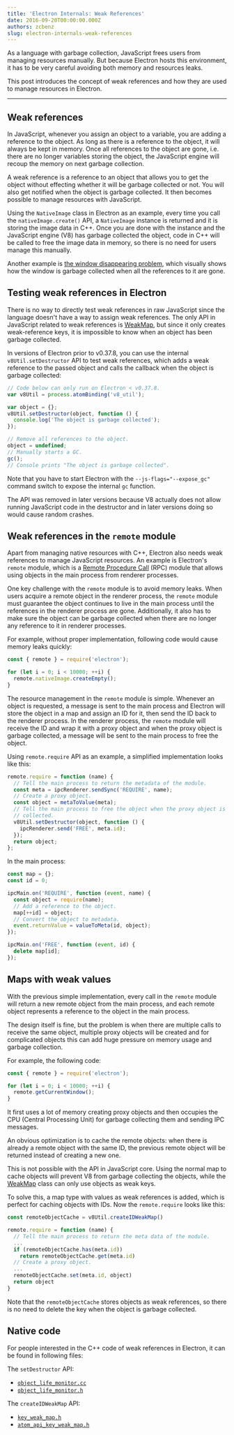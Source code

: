 ```yaml
---
title: 'Electron Internals: Weak References'
date: 2016-09-20T00:00:00.000Z
authors: zcbenz
slug: electron-internals-weak-references
---
```


As a language with garbage collection, JavaScript frees users from managing
resources manually. But because Electron hosts this environment, it has to be
very careful avoiding both memory and resources leaks.

This post introduces the concept of weak references and how they are used to
manage resources in Electron.

---

## Weak references

In JavaScript, whenever you assign an object to a variable, you are adding a
reference to the object. As long as there is a reference to the object, it will
always be kept in memory. Once all references to the object are gone, i.e. there
are no longer variables storing the object, the JavaScript engine will recoup
the memory on next garbage collection.

A weak reference is a reference to an object that allows you to get the object
without effecting whether it will be garbage collected or not. You will also get
notified when the object is garbage collected. It then becomes possible to
manage resources with JavaScript.

Using the `NativeImage` class in Electron as an example, every time you call the
`nativeImage.create()` API, a `NativeImage` instance is returned and it is
storing the image data in C++. Once you are done with the instance and the
JavaScript engine (V8) has garbage collected the object, code in C++ will be
called to free the image data in memory, so there is no need for users manage
this manually.

Another example is [the window disappearing problem][window-disappearing], which
visually shows how the window is garbage collected when all the references to it
are gone.

## Testing weak references in Electron

There is no way to directly test weak references in raw JavaScript since the
language doesn't have a way to assign weak references. The only API in
JavaScript related to weak references is [WeakMap][weakmap], but since it only
creates weak-reference keys, it is impossible to know when an object has been
garbage collected.

In versions of Electron prior to v0.37.8, you can use the internal
`v8Util.setDestructor` API to test weak references, which adds a weak reference
to the passed object and calls the callback when the object is garbage collected:

```javascript
// Code below can only run on Electron < v0.37.8.
var v8Util = process.atomBinding('v8_util');

var object = {};
v8Util.setDestructor(object, function () {
  console.log('The object is garbage collected');
});

// Remove all references to the object.
object = undefined;
// Manually starts a GC.
gc();
// Console prints "The object is garbage collected".
```

Note that you have to start Electron with the `--js-flags="--expose_gc"` command
switch to expose the internal `gc` function.

The API was removed in later versions because V8 actually does not allow running
JavaScript code in the destructor and in later versions doing so would cause
random crashes.

## Weak references in the `remote` module

Apart from managing native resources with C++, Electron also needs weak
references to manage JavaScript resources. An example is Electron's `remote`
module, which is a [Remote Procedure Call][remote-procedure-call] (RPC) module
that allows using objects in the main process from renderer processes.

One key challenge with the `remote` module is to avoid memory leaks. When users
acquire a remote object in the renderer process, the `remote` module must
guarantee the object continues to live in the main process until the references
in the renderer process are gone. Additionally, it also has to make sure the
object can be garbage collected when there are no longer any reference to it in
renderer processes.

For example, without proper implementation, following code would cause memory
leaks quickly:

```javascript
const { remote } = require('electron');

for (let i = 0; i < 10000; ++i) {
  remote.nativeImage.createEmpty();
}
```

The resource management in the `remote` module is simple. Whenever an object is
requested, a message is sent to the main process and Electron will store
the object in a map and assign an ID for it, then send the ID back to the
renderer process. In the renderer process, the `remote` module will receive
the ID and wrap it with a proxy object and when the proxy object is garbage
collected, a message will be sent to the main process to free the object.

Using `remote.require` API as an example, a simplified implementation looks
like this:

```javascript
remote.require = function (name) {
  // Tell the main process to return the metadata of the module.
  const meta = ipcRenderer.sendSync('REQUIRE', name);
  // Create a proxy object.
  const object = metaToValue(meta);
  // Tell the main process to free the object when the proxy object is garbage
  // collected.
  v8Util.setDestructor(object, function () {
    ipcRenderer.send('FREE', meta.id);
  });
  return object;
};
```

In the main process:

```javascript
const map = {};
const id = 0;

ipcMain.on('REQUIRE', function (event, name) {
  const object = require(name);
  // Add a reference to the object.
  map[++id] = object;
  // Convert the object to metadata.
  event.returnValue = valueToMeta(id, object);
});

ipcMain.on('FREE', function (event, id) {
  delete map[id];
});
```

## Maps with weak values

With the previous simple implementation, every call in the `remote` module will
return a new remote object from the main process, and each remote object
represents a reference to the object in the main process.

The design itself is fine, but the problem is when there are multiple calls to
receive the same object, multiple proxy objects will be created and for
complicated objects this can add huge pressure on memory usage and garbage
collection.

For example, the following code:

```javascript
const { remote } = require('electron');

for (let i = 0; i < 10000; ++i) {
  remote.getCurrentWindow();
}
```

It first uses a lot of memory creating proxy objects and then occupies
the CPU (Central Processing Unit) for garbage collecting them and sending IPC
messages.

An obvious optimization is to cache the remote objects: when there is already
a remote object with the same ID, the previous remote object will be returned
instead of creating a new one.

This is not possible with the API in JavaScript core. Using the normal map
to cache objects will prevent V8 from garbage collecting the objects, while the
[WeakMap][weakmap] class can only use objects as weak keys.

To solve this, a map type with values as weak references is added, which is
perfect for caching objects with IDs. Now the `remote.require` looks like
this:

```javascript
const remoteObjectCache = v8Util.createIDWeakMap()

remote.require = function (name) {
  // Tell the main process to return the meta data of the module.
  ...
  if (remoteObjectCache.has(meta.id))
    return remoteObjectCache.get(meta.id)
  // Create a proxy object.
  ...
  remoteObjectCache.set(meta.id, object)
  return object
}
```

Note that the `remoteObjectCache` stores objects as weak references, so there
is no need to delete the key when the object is garbage collected.

## Native code

For people interested in the C++ code of weak references in Electron, it can be
found in following files:

The `setDestructor` API:

- [`object_life_monitor.cc`](https://github.com/electron/electron/blob/v1.3.4/atom/common/api/object_life_monitor.cc)
- [`object_life_monitor.h`](https://github.com/electron/electron/blob/v1.3.4/atom/common/api/object_life_monitor.h)

The `createIDWeakMap` API:

- [`key_weak_map.h`](https://github.com/electron/electron/blob/v1.3.4/atom/common/key_weak_map.h)
- [`atom_api_key_weak_map.h`](https://github.com/electron/electron/blob/v1.3.4/atom/common/api/atom_api_key_weak_map.h)

[window-disappearing]: https://electronjs.org/docs/faq/#my-apps-windowtray-disappeared-after-a-few-minutes
[weakmap]: https://developer.mozilla.org/en-US/docs/Web/JavaScript/Reference/Global_Objects/WeakMap
[remote-procedure-call]: https://en.wikipedia.org/wiki/Remote_procedure_call
